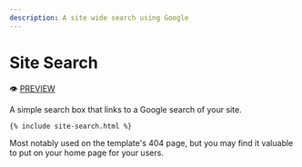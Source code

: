 ```yaml
---
description: A site wide search using Google
---
```


# Site Search

:eye: [PREVIEW](https://greenelab.github.io/lab-website-template/testbed#site-search)

A simple search box that links to a Google search of your site.

```liquid
{% include site-search.html %}
```

Most notably used on the template's 404 page, but you may find it valuable to put on your home page for your users.
